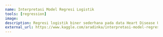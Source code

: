 ```yaml
---
name: Interpretasi Model Regresi Logistik
tools: [regression]
image: 
description: Regresi logistik biner sederhana pada data Heart Disease UCI
external_url: https://www.kaggle.com/aradinka/interpretasi-model-regresi-logistik-biner
---
```

